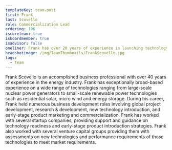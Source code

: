```yaml
---
templateKey: team-post
first: Frank
last: Scovello
role: Commercialization Lead
ordering: 106
iscoreteam: true
isboardmember: true
isadvisor: false
oneliner: Frank has over 20 years of experience in launching technology products for both startups and global corporations
headshotimage: /img/TeamThumbnails/FrankScovello.jpg
tags:
  - Team
---
```


Frank Scovello is an accomplished business professional with over 40 years of experience in the energy industry. Frank has exceptionally broad-based experience on a wide range of technologies ranging from large-scale nuclear power generators to small-scale renewable power technologies such as residential solar, micro wind and energy storage. During his career, Frank held numerous business development roles involving global project development, research & development, new technology introduction, and early-stage product marketing and commercialization. Frank has worked with several startup companies, providing support and guidance on technology readiness and early-stage product introduction strategies. Frank also worked with several venture capital groups providing them with assessments on new technologies and performance requirements of those technologies to meet market requirements.